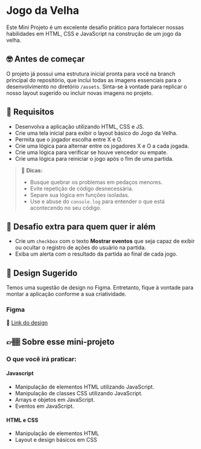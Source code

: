 # Jogo da Velha

Este Mini Projeto é um excelente desafio prático para fortalecer nossas habilidades em HTML, CSS e JavaScript na construção de um jogo da velha.

## 🤓 Antes de começar

O projeto já possui uma estrutura inicial pronta para você na branch principal do repositório, que inclui todas as imagens essenciais para o desenvolvimento no diretório `/assets`. Sinta-se à vontade para replicar o nosso layout sugerido ou incluir novas imagens no projeto.

## 🔨 Requisitos

- Desenvolva a aplicação utilizando HTML, CSS e JS.
- Crie uma tela inicial para exibir o layout básico do Jogo da Velha.
- Permita que o jogador escolha entre X e O.
- Crie uma lógica para alternar entre os jogadores X e O a cada jogada.
- Crie uma lógica para verificar se houve vencedor ou empate.
- Crie uma lógica para reiniciar o jogo após o fim de uma partida.

> 👀 **Dicas:**
> - Busque quebrar os problemas em pedaços menores.
> - Evite repetição de código desnecessária.
> - Separe sua lógica em funções isoladas.
> - Use e abuse do `console.log` para entender o que está acontecendo no seu código.

## 🔨 Desafio extra para quem quer ir além

- Crie um `checkbox` com o texto **Mostrar eventos** que seja capaz de exibir ou ocultar o registro de ações do usuário na partida.
- Exiba um alerta com o resultado da partida ao final de cada jogo.

## 🎨 Design Sugerido

Temos uma sugestão de design no Figma. Entretanto, fique à vontade para montar a aplicação conforme a sua criatividade.

### Figma

🔗 [Link do design]()

## 👉🏽 Sobre esse mini-projeto

### O que você irá praticar:

#### Javascript

- Manipulação de elementos HTML utilizando JavaScript.
- Manipulação de classes CSS utilizando JavaScript.
- Arrays e objetos em JavaScript.
- Eventos em JavaScript.

#### HTML e CSS

- Manipulação de elementos HTML
- Layout e design básicos em CSS
